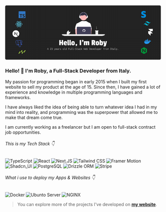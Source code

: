 ![Hero Image](public/images/hero-image/hero-image-two.png)

### Hello! 👋 I'm Roby, a Full-Stack Developer from Italy.

My passion for programming began in early 2015 when I built my first website to sell my product at the age of 15. Since then, I have gained a lot of experience and knowledge in multiple programming languages and frameworks.

I have always liked the idea of being able to turn whatever idea I had in my mind into reality, and programming was the superpower that allowed me to make that dream come true.

I am currently working as a freelancer but I am open to full-stack contract job opportunities.

###### This is my Tech Stack 👇

![TypeScript](https://img.shields.io/badge/TypeScript-000000?logo=typescript)
![React](https://img.shields.io/badge/React-000000?logo=react)
![Next.JS](https://img.shields.io/badge/Next.JS-000000?logo=nextdotjs)
![Tailwind CSS](https://img.shields.io/badge/Tailwind_CSS-000000?logo=tailwindcss)
![Framer Motion](https://img.shields.io/badge/Framer_Motion-000000?logo=framer)
![Shadcn_UI](https://img.shields.io/badge/Shadcn_UI-000000?logo=shadcnui)
![PostgreSQL](https://img.shields.io/badge/PostgreSQL-000000?logo=postgresql)
![Drizzle ORM](https://img.shields.io/badge/Drizzle%20ORM-000000?logo=drizzle)
![Stripe](https://img.shields.io/badge/Stripe-000000?logo=stripe)

###### What i use to deploy my Apps & Websites 👇

![Docker](https://img.shields.io/badge/Docker-000000?logo=docker)
![Ubunto Server](https://img.shields.io/badge/Ubuntu_Server-000000?logo=ubuntu)
![NGINX](https://img.shields.io/badge/NGINX-000000?logo=nginx)

> You can explore more of the projects I've developed on **[my website](https://robycodes.com/)**.
